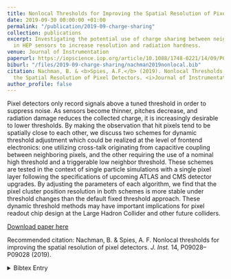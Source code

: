 ```yaml
---
title: Nonlocal Thresholds for Improving the Spatial Resolution of Pixel Detectors
date: 2019-09-30 00:00:00 +01:00
permalink: "/publication/2019-09-charge-sharing"
collection: publications
excerpt: Investigating the potential use of charge sharing between neighboring pixels
  in HEP sensors to increase resolution and radiation hardness.
venue: Journal of Instrumentation
paperurl: https://iopscience.iop.org/article/10.1088/1748-0221/14/09/P09028/pdf
biburl: "/files/2019-09-charge-sharing/nachman2019nonlocal.bib"
citation: Nachman, B. & <b>Spies, A.F.</b> (2019). Nonlocal Thresholds for Improving
  the Spatial Resolution of Pixel Detectors. <i>Journal of Instrumentation</i>.
author_profile: false
---
```


Pixel detectors only record signals above a tuned threshold in order to suppress noise. As sensors become thinner, pitches decrease, and radiation damage reduces the collected charge, it is increasingly desirable to lower thresholds. By making the observation that hit pixels tend to be spatially close to each other, we discuss two schemes for dynamic threshold adjustment which could be realized at the level of frontend electronics: one utilizing cross-talk originating from capacitive coupling between neighboring pixels, and the other requiring the use of a nominal high threshold and a triggerable low neighbor threshold. These schemes are tested in the context of single particle simulations with a single pixel layer following the specifications of upcoming ATLAS and CMS detector upgrades. By adjusting the parameters of each algorithm, we find that the pixel cluster position resolution in both schemes is more stable under threshold changes than the default fixed threshold approach. These dynamic threshold methods may have important implications for pixel readout chip design at the Large Hadron Collider and other future colliders.

[Download paper here](https://iopscience.iop.org/article/10.1088/1748-0221/14/09/P09028/pdf)


Recommended citation: Nachman, B. & Spies, A. F. Nonlocal thresholds for improving the spatial resolution of pixel detectors. <i>J. Inst.</i> 14, P09028–P09028 (2019).

<details closed>
<summary>Bibtex Entry</summary>
<code>
<pre>
@article{Nachman_2019,
	doi = {10.1088/1748-0221/14/09/p09028},
	url = {https://doi.org/10.1088%2F1748-0221%2F14%2F09%2Fp09028},
	year = 2019,
	month = {sep},
	publisher = {IOP Publishing},
	volume = {14},
	number = {09},
	pages = {P09028--P09028},
	author = {B. Nachman and A.F. Spies},
	title = {Nonlocal thresholds for improving the spatial resolution of pixel detectors},
	journal = {Journal of Instrumentation}
}
</pre>
</code>
</details>